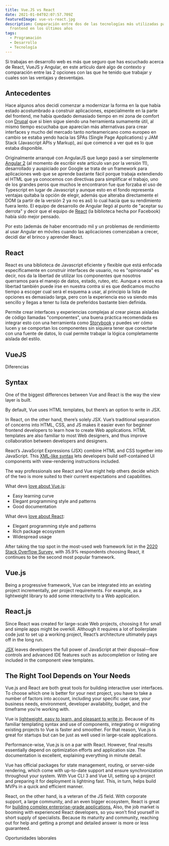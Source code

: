 ```yaml
---
title: Vue.JS vs React
date: 2021-01-04T02:07:57.709Z
featuredImage: vue-vs-react.jpg
description: Comparación entre dos de las tecnologías más utilizadas para
  frontend en los últimos años
tags:
  - Programación
  - Desarrollo
  - Tecnología
---
```

Si trabajas en desarrollo web es más que seguro que has escuchado acerca de React, VueJS y Angular, en este artículo daré algo de contexto y comparación entre las 2 opciones con las que he tenido que trabajar y cuales son las ventajas y desventajas.

## Antecedentes

Hace algunos años decidí comenzar a modernizar la forma en la que había estado acostumbrado a construir aplicaciones, especialmente en la parte del frontend, me había quedado demasiado tiempo en mi zona de comfort con [Drupal](https://www.drupal.org/) que si bien sigue siendo una herramienta sumamente útil, al mismo tiempo escuchaba que aparecían más alternativas para crear interfaces y mucho del mercado tanto norteamericano como europeo en cambio se estaba yendo hacia las SPAs (Single Page Applications) y JAM Stack (Javascript APIs y Markup), así que comencé a ver qué es lo que estaba disponible.

Originalmente arranqué con AngularJS que luego pasó a ser simplemente [Angular 2](https://angular.io/) (al momento de escribir este artículo van por la versión 11), desarrollado y auspiciado por Google se trata de un framework para aplicaciones web que se aprende bastante fácil porque trabaja extendiendo el HTML que ya conocemos con directivas para simplificar el trabajo, uno de los grandes peros que muchos le encontraron fue que forzaba el uso de Typescript en lugar de Javascript y aunque esto en el fondo representa ventajas quitaba la opción de elegir, además que alteraba directamente el DOM (a partir de la versión 2 ya no es así) lo cual hacía que su rendimiento fuera lento.  El equipo de desarrollo de Angular llegó al punto de "aceptar su derrota" y decir que el equipo de [React](https://reactjs.org/) (la biblioteca hecha por Facebook) había sido mejor pensado.

Por esto (además de haber encontrado mil y un problemas de rendimiento al usar Angular en móviles cuando las aplicaciones comenzaban a crecer, decidí dar el brinco y aprender React. 

## React

React es una biblioteca de Javascript eficiente y flexible que está enfocada específicamente en construir interfaces de usuario, no es "opinionada" es decir, nos da la libertad de utilizar los componentes que nosotros querramos para el manejo de datos, estado, ruteo, etc.  Aunque a veces esa libertad también puede irse en nuestra contra si es que dedicamos mucho tiempo a escoger cual será el esquema a usar, al principio la lista de opciones es demasiado larga, pero con la experiencia eso va siendo más sencillo y llegas a tener tu lista de preferidos bastante bien definida.

Permite crear interfaces y experiencias complejas al crear piezas aisladas de código llamadas "componentes", una buena práctica recomendada es integrar esto con una herramienta como [Storybook](https://storybook.js.org/) y puedes ver cómo lucen y se comportan los componentes sin siquiera tener que conectarte con una fuente de datos, lo cual permite trabajar la lógica completamente aislada del estilo.

## VueJS



Diferencias



## Syntax

One of the biggest differences between Vue and React is the way the view layer is built.

By default, Vue uses HTML templates, but there’s an option to write in JSX.

In React, on the other hand, there’s solely JSX. Vue’s traditional separation of concerns into HTML, CSS, and JS makes it easier even for beginner frontend developers to learn how to create Web applications. HTML templates are also familiar to most Web designers, and thus improve collaboration between developers and designers.

React’s JavaScript Expressions (JSX) combine HTML and CSS together into JavaScript. This [XML-like syntax](https://vuejs.org/v2/guide/comparison.html#HTML-amp-CSS) lets developers build self-contained UI components with view-rendering instructions included. 

The way professionals see React and Vue might help others decide which of the two is more suited to their current expectations and capabilities.

What devs [love about Vue.js](https://2018.stateofjs.com/front-end-frameworks/vuejs/):

* Easy learning curve
* Elegant programming style and patterns
* Good documentation

What devs [love about React](https://2018.stateofjs.com/front-end-frameworks/react/):

* Elegant programming style and patterns
* Rich package ecosystem
* Widespread usage

After taking the top spot in the most-used web framework list in the [2020 Stack Overflow Survey,](https://insights.stackoverflow.com/survey/2020#most-popular-technologies) with 35.9% respondents choosing React, it continues to be the second most popular framework. 



## Vue.js

Being a progressive framework, Vue can be integrated into an existing project incrementally, per project requirements. For example, as a lightweight library to add some interactivity to a Web application.



## React.js

Since React was created for large-scale Web projects, choosing it for small and simple apps might be overkill. Although it requires a lot of boilerplate code just to set up a working project, React’s architecture ultimately pays off in the long run.

[JSX](https://reactjs.org/docs/introducing-jsx.html) leaves developers the full power of JavaScript at their disposal—flow controls and advanced IDE features such as autocompletion or listing are included in the component view templates.

## The Right Tool Depends on Your Needs

Vue.js and React are both great tools for building interactive user interfaces. To choose which one is better for your next project, you have to take a number of factors into account, including your specific use case, your business needs, environment, developer availability, budget, and the timeframe you’re working with.

Vue is [lightweight, easy to learn, and pleasant to write in](https://www.monterail.com/blog/why-we-use-vuejs). Because of its familiar templating syntax and use of components, integrating or migrating existing projects to Vue is faster and smoother. For that reason, Vue.js is great for startups but can be just as well used in large-scale applications.

Performance-wise, Vue.js is on a par with React. However, final results essentially depend on optimization efforts and application size. The documentation is excellent, explaining everything in minute detail.

Vue has official packages for state management, routing, or server-side rendering, which come with up-to-date support and ensure synchronization throughout your system. With Vue CLI 3 and Vue UI, setting up a project and preparing it for deployment is lightning fast. This, in turn, helps build MVPs in a quick and efficient manner.

React, on the other hand, is a veteran of the JS field. With corporate support, a large community, and an even bigger ecosystem, React is great for [building complex enterprise-grade applications.](https://www.monterail.com/blog/react-native-reactxp) Also, the job market is booming with experienced React developers, so you won’t find yourself in short supply of specialists. Because its maturity and community, reaching out for help and getting a prompt and detailed answer is more or less guaranteed. 



Oportunidades laborales